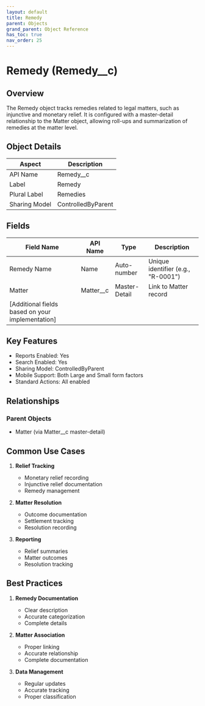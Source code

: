 ```yaml
---
layout: default
title: Remedy
parent: Objects
grand_parent: Object Reference
has_toc: true
nav_order: 25
---
```


# Remedy (Remedy__c)

## Overview

The Remedy object tracks remedies related to legal matters, such as injunctive and monetary relief. It is configured with a master-detail relationship to the Matter object, allowing roll-ups and summarization of remedies at the matter level.

## Object Details

| Aspect | Description |
|--------|-------------|
| API Name | Remedy__c |
| Label | Remedy |
| Plural Label | Remedies |
| Sharing Model | ControlledByParent |

## Fields

| Field Name | API Name | Type | Description |
|------------|----------|------|-------------|
| Remedy Name | Name | Auto-number | Unique identifier (e.g., "R-0001") |
| Matter | Matter__c | Master-Detail | Link to Matter record |
| [Additional fields based on your implementation] |

## Key Features

- Reports Enabled: Yes
- Search Enabled: Yes
- Sharing Model: ControlledByParent
- Mobile Support: Both Large and Small form factors
- Standard Actions: All enabled

## Relationships

### Parent Objects
- Matter (via Matter__c master-detail)

## Common Use Cases

1. **Relief Tracking**
   - Monetary relief recording
   - Injunctive relief documentation
   - Remedy management

2. **Matter Resolution**
   - Outcome documentation
   - Settlement tracking
   - Resolution recording

3. **Reporting**
   - Relief summaries
   - Matter outcomes
   - Resolution tracking

## Best Practices

1. **Remedy Documentation**
   - Clear description
   - Accurate categorization
   - Complete details

2. **Matter Association**
   - Proper linking
   - Accurate relationship
   - Complete documentation

3. **Data Management**
   - Regular updates
   - Accurate tracking
   - Proper classification